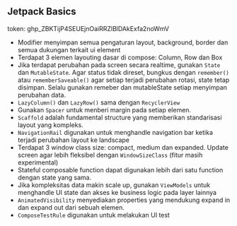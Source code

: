 ## Jetpack Basics

token: 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

* Modifier menyimpan semua pengaturan layout, background, border dan semua dukungan terkait ui element
* Terdapat 3 elemen layouting dasar di compose: Column, Row dan Box
* Jika terdapat perubahan pada screen secara realtime, gunakan `State` dan `MutableState`. Agar status tidak direset, bungkus dengan `remember()` atau `rememberSaveable()` agar setiap terjadi perubahan rotasi, state tetap disimpan. Selalu gunakan remeber dan mutableState setiap menyimpan perubahan data.
* `LazyColumn()` dan `LazyRow()` sama dengan `RecyclerView`
* Gunakan `Spacer` untuk menberi margin pada setiap elemen.
* `Scaffold` adalah fundamental structure yang memberikan standarisasi layout yang kompleks.
* `NavigationRail` digunakan untuk menghandle navigation bar ketika terjadi perubahan layout ke landscape
* Terdapat 3 window class size: compact, medium dan expanded. Update screen agar lebih fleksibel dengan `WindowSizeClass` (fitur masih experimental)
* Stateful composable function dapat digunakan lebih dari satu function dengan state yang sama.
* Jika kompleksitas data makin scale up, gunakan `ViewModels` untuk menghandle UI state dan akses ke business logic pada layer lainnya
* `AnimatedVisibility` menyediakan properties yang mendukung expand in dan expand out dari sebuah elemen.
* `ComposeTestRule` digunakan untuk melakukan UI test